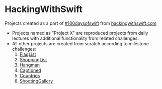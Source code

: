 # HackingWithSwift
Projects created as a part of [#100daysofswift](https://www.hackingwithswift.com/100) from [hackingwithswift.com](https://www.hackingwithswift.com)

* Projects named as "Project X" are reproduced projects from daily lectures with additional functionality from related challenges.
* All other projects are created from scratch according to milestone challenges:
  1. [FlagList](https://www.hackingwithswift.com/guide/ios-classic/2/3/challenge)
  1. [ShoppingList](https://www.hackingwithswift.com/guide/ios-classic/3/3/challenge)
  1. [Hangman](https://www.hackingwithswift.com/guide/ios-classic/4/3/challenge)
  1. [Captioned](https://www.hackingwithswift.com/guide/ios-classic/5/3/challenge)
  1. [Countries](https://www.hackingwithswift.com/guide/6/3/challenge)
  1. [ShootingGallery](https://www.hackingwithswift.com/guide/7/3/challenge)
